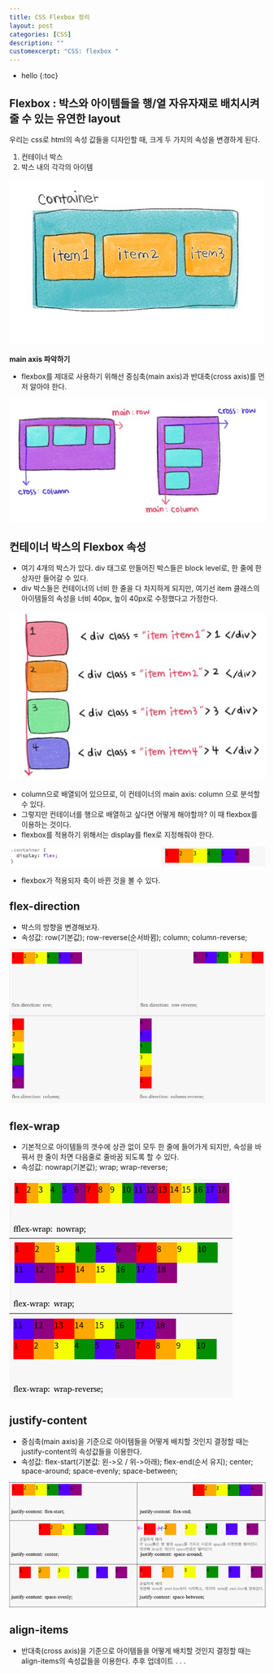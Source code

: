 ```yaml
---
title: CSS Flexbox 정리
layout: post
categories: [CSS]
description: ""
customexcerpt: "CSS: flexbox "
---
```


* hello
{:toc}


## Flexbox : 박스와 아이템들을 행/열 자유자재로 배치시켜줄 수 있는 유연한 layout
 우리는 css로 html의 속성 값들을 디자인할 때, 크게 두 가지의 속성을 변경하게 된다.
 1. 컨테이너 박스
 2. 박스 내의 각각의 아이템
 
![박스와 아이템](/assets/img/flex1_.jpg)
 
 
 **main axis 파악하기** 
 - flexbox를 제대로 사용하기 위해선 중심축(main axis)과 반대축(cross axis)를 먼저 알아야 한다.
 
 ![main axis / cross axis](/assets/img/flex2_.jpg)
  

## 컨테이너 박스의 Flexbox 속성
 - 여기 4개의 박스가 있다. div 태그로 만들어진 박스들은 block level로, 한 줄에 한 상자만 들어갈 수 있다.
 - div 박스들은 컨테이너의 너비 한 줄을 다 차지하게 되지만, 여기선 item 클래스의 아이템들의 속성을 너비 40px, 높이 40px로 수정했다고 가정한다.
 
 ![컨테이너1](/assets/img/flex3_.jpg)
 
 - column으로 배열되어 있으므로, 이 컨테이너의 main axis: column 으로 분석할 수 있다.
 - 그렇지만 컨테이너를 행으로 배열하고 싶다면 어떻게 해야할까? 이 때 flexbox를 이용하는 것이다.
 - flexbox를 적용하기 위해서는 display를 flex로 지정해줘야 한다.
 
 ![display: flex;](/assets/img/flex_4.png)
 - flexbox가 적용되자 축이 바뀐 것을 볼 수 있다.


## flex-direction ##
 - 박스의 방향을 변경해보자. 
 - 속성값: row(기본값); row-reverse(순서바뀜); column; column-reverse;
 
 ![flex-direction](/assets/img/flex_5.png)
 
## flex-wrap ##
 - 기본적으로 아이템들의 갯수에 상관 없이 모두 한 줄에 들어가게 되지만, 속성을 바꿔서 한 줄이 차면 다음줄로 줄바꿈 되도록 할 수 있다.
 - 속성값: nowrap(기본값); wrap; wrap-reverse;
 
 ![flex-wrap](/assets/img/flex_6.png)

## justify-content ##
 - 중심축(main axis)을 기준으로 아이템들을 어떻게 배치할 것인지 결정할 때는 justify-content의 속성값들을 이용한다.
 - 속성값: flex-start(기본값: 왼->오 / 위->아래); flex-end(순서 유지); center; space-around; space-evenly; space-between;
 
 ![justify-content](/assets/img/flex_7.png)
 
## align-items ##
 - 반대축(cross axis)을 기준으로 아이템들을 어떻게 배치할 것인지 결정할 때는 align-items의 속성값들을 이용한다.
 추후 업데이트 . . .
